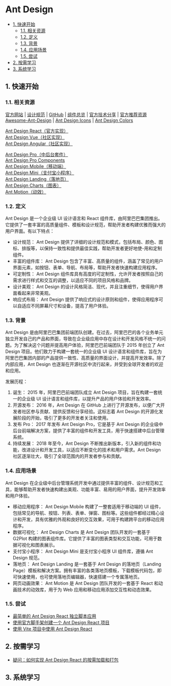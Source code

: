 # Ant Design<!-- omit in toc -->

- [1. 快速开始](#1-快速开始)
  - [1.1. 相关资源](#11-相关资源)
  - [1.2. 定义](#12-定义)
  - [1.3. 背景](#13-背景)
  - [1.4. 应用场景](#14-应用场景)
  - [1.5. 尝试](#15-尝试)
- [2. 按需学习](#2-按需学习)
- [3. 系统学习](#3-系统学习)

## 1. 快速开始

### 1.1. 相关资源

[官方网站](https://ant.design) | [设计规范](https://ant.design/docs/spec/introduce) | [GitHub](https://github.com/ant-design) | [组件总览](https://ant.design/components/overview) | [官方技术分享](https://ant.design/docs/blog/color-picker) | [官方推荐资源](https://ant.design/docs/resources-cn)  
[Awesome-Ant-Design](https://github.com/websemantics/awesome-ant-design) | [Ant Design Icons](https://github.com/ant-design/ant-design-icons) | [Ant Design Colors](https://github.com/ant-design/ant-design-colors)

[Ant Design React（官方实现）](https://ant.design/docs/react/introduce)  
[Ant Design Vue（社区实现）](https://antdv.com)  
[Ant Design Angular（社区实现）](https://ng.ant.design)

[Ant Design Pro（中后台套件）](https://github.com/ant-design/ant-design-pro)  
[Ant Design Pro Components](https://github.com/ant-design/pro-components)  
[Ant Design Mobile（移动端）](https://github.com/ant-design/ant-design-mobile)  
[Ant Design Mini（支付宝小程序）](https://github.com/ant-design/ant-design-mini)  
[Ant Design Landing（落地页）](https://github.com/ant-design/ant-design-landing)  
[Ant Design Charts（图表）](https://github.com/ant-design/ant-design-charts)  
[Ant Motion（动效）](https://github.com/ant-design/ant-motion/)

### 1.2. 定义

Ant Design 是一个企业级 UI 设计语言和 React 组件库，由阿里巴巴集团推出。它提供了一套丰富的高质量组件、模板和设计规范，帮助开发者构建优雅而强大的用户界面。有以下特点：

- 设计规范： Ant Design 提供了详细的设计规范和模式，包括布局、颜色、图标、排版等，以保持一致性和提供最佳实践，帮助开发者更好地使-用和定制组件。
- 丰富的组件库： Ant Design 包含了丰富、高质量的组件，涵盖了常见的用户界面元素，如按钮、表单、导航、布局等，帮助开发者快速构建应用程序。
- 可定制性： Ant Design 组件库具有高度的可定制性，允许开发者按照自己的需求进行样式和交互的调整，以适应不同的项目风格和品牌。
- 设计美观： Ant Design 的设计风格简洁、现代，并且注重细节，使得用户界面看起来非常美观。
- 响应式布局： Ant Design 提供了响应式的设计原则和组件，使得应用程序可以自适应不同屏幕尺寸和设备，提高了用户体验。

### 1.3. 背景

Ant Design 是由阿里巴巴集团前端团队创建。在过去，阿里巴巴的各个业务单元独立开发自己的产品和界面，导致在企业级应用中存在设计和开发风格不统一的问题。为了解决这个问题并提高用户体验，阿里巴巴前端团队于 2015 年创立了 Ant Design 项目。他们致力于构建一套统一的企业级 UI 设计语言和组件库，旨在为阿里巴巴集团内部的产品提供一致性、高质量的界面设计，并提高开发效率。除了内部应用，Ant Design 也逐渐在开源社区中流行起来，并受到全球开发者的欢迎和应用。

发展历程：

1. 诞生： 2015 年，阿里巴巴前端团队成立 Ant Design 项目，旨在构建一套统一的企业级 UI 设计语言和组件库，以提升产品的用户体验和开发效率。
2. 开源发布： 2016 年，Ant Design 在 GitHub 上进行了开源发布，以便广大开发者社区参与贡献、提供反馈和分享经验。这标志着 Ant Design 的开源化发展阶段的开始，吸引了更多的开发者关注和使用。
3. 发布 Pro： 2017 年发布 Ant Design Pro，它是基于 Ant Design 的企业级中后台前端解决方案，提供了丰富的组件和开发工具，用于快速搭建中后台管理系统。
4. 持续发展： 2018 年至今，Ant Design 不断推出新版本，引入新的组件和功能，改进设计和开发工具，以适应不断变化的技术和用户需求。Ant Design 社区逐渐壮大，吸引了全球范围内的开发者参与和贡献。

### 1.4. 应用场景

Ant Design 在企业级中后台管理系统开发中通过提供丰富的组件、设计规范和工具，能够帮助开发者快速构建出美观、功能丰富、易用的用户界面，提升开发效率和用户体验。

- 移动应用程序： Ant Design Mobile 构建了一整套适用于移动端的 UI 组件，包括常见的导航、按钮、列表、表单、弹窗、图标等。这些组件都经过精心设计和开发，具有优雅的外观和良好的交互效果，可用于构建跨平台的移动应用程序。
- 数据可视化： Ant Design Charts 是 Ant Design 团队开发的一套基于 G2Plot 构建的图表组件库。它提供了丰富的图表类型和交互功能，可用于数据可视化和图表展示。
- 支付宝小程序： Ant Design Mini 是支付宝小程序 UI 组件库，遵循 Ant Design 规范。
- 落地页： Ant Design Landing 是一套基于 Ant Design 的落地页（Landing Page）模板和解决方案。拥有丰富的各类落地页模板，下载模板代码包，即可快速使用，也可使用落地页编辑器，快速搭建一个专属落地页。
- 网页动画效果： Ant Motion 是 Ant Design 团队开发的一套基于 React 和动画技术的动效库，用于为 Web 应用和移动应用添加交互性和动态效果。

### 1.5. 尝试

- [最简单的 Ant Design React 独立脚本应用](https://github.com/itabbot/learn-ant-design/tree/main/quick-start/simplest-standalone-script-app)
- [使用官方脚手架创建一个 Ant Design React 项目](https://github.com/itabbot/learn-ant-design/tree/main/quick-start/create-react-app-antd)
- [使用 Vite 项目中使用 Ant Design React](https://github.com/itabbot/learn-ant-design/tree/main/quick-start/use-with-vite)

## 2. 按需学习

- [疑问：如何实现 Ant Design React 的按需加载和打包](https://github.com/itabbot/learn-ant-design/tree/main/on-demand/use-modularized-antd)

## 3. 系统学习
